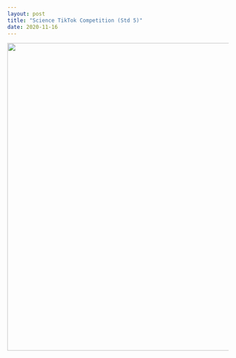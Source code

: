 ```yaml
---
layout: post
title: "Science TikTok Competition (Std 5)"
date: 2020-11-16
---
```



<center>
    <img src="{{ '/assets/img/new tiktok.jpg'}}" width="700px" alt=""> 
</center>
